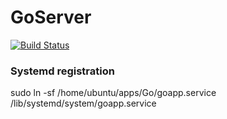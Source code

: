 # GoServer

[![Build Status](https://travis-ci.org/gencebay/GoServer.svg?branch=master)](https://travis-ci.org/gencebay/GoServer)

### Systemd registration
sudo ln -sf /home/ubuntu/apps/Go/goapp.service /lib/systemd/system/goapp.service